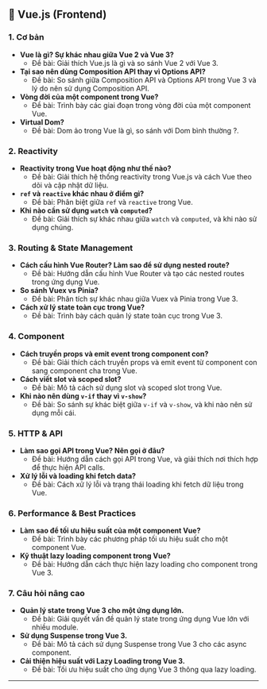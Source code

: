 ## 🎨 Vue.js (Frontend)

### 1. Cơ bản

- **Vue là gì? Sự khác nhau giữa Vue 2 và Vue 3?**
  - Đề bài: Giải thích Vue.js là gì và so sánh Vue 2 với Vue 3.
- **Tại sao nên dùng Composition API thay vì Options API?**
  - Đề bài: So sánh giữa Composition API và Options API trong Vue 3 và lý do nên sử dụng Composition API.
- **Vòng đời của một component trong Vue?**
  - Đề bài: Trình bày các giai đoạn trong vòng đời của một component Vue.
- **Virtual Dom?**
  - Đề bài: Dom ảo trong Vue là gì, so sánh với Dom bình thường ?.

### 2. Reactivity

- **Reactivity trong Vue hoạt động như thế nào?**
  - Đề bài: Giải thích hệ thống reactivity trong Vue.js và cách Vue theo dõi và cập nhật dữ liệu.
- **`ref` và `reactive` khác nhau ở điểm gì?**
  - Đề bài: Phân biệt giữa `ref` và `reactive` trong Vue.
- **Khi nào cần sử dụng `watch` và `computed`?**
  - Đề bài: Giải thích sự khác nhau giữa `watch` và `computed`, và khi nào sử dụng chúng.

### 3. Routing & State Management

- **Cách cấu hình Vue Router? Làm sao để sử dụng nested route?**
  - Đề bài: Hướng dẫn cấu hình Vue Router và tạo các nested routes trong ứng dụng Vue.
- **So sánh Vuex vs Pinia?**
  - Đề bài: Phân tích sự khác nhau giữa Vuex và Pinia trong Vue 3.
- **Cách xử lý state toàn cục trong Vue?**
  - Đề bài: Trình bày cách quản lý state toàn cục trong Vue 3.

### 4. Component

- **Cách truyền props và emit event trong component con?**
  - Đề bài: Giải thích cách truyền props và emit event từ component con sang component cha trong Vue.
- **Cách viết slot và scoped slot?**
  - Đề bài: Mô tả cách sử dụng slot và scoped slot trong Vue.
- **Khi nào nên dùng `v-if` thay vì `v-show`?**
  - Đề bài: So sánh sự khác biệt giữa `v-if` và `v-show`, và khi nào nên sử dụng mỗi cái.

### 5. HTTP & API

- **Làm sao gọi API trong Vue? Nên gọi ở đâu?**
  - Đề bài: Hướng dẫn cách gọi API trong Vue, và giải thích nơi thích hợp để thực hiện API calls.
- **Xử lý lỗi và loading khi fetch data?**
  - Đề bài: Cách xử lý lỗi và trạng thái loading khi fetch dữ liệu trong Vue.

### 6. Performance & Best Practices

- **Làm sao để tối ưu hiệu suất của một component Vue?**
  - Đề bài: Trình bày các phương pháp tối ưu hiệu suất cho một component Vue.
- **Kỹ thuật lazy loading component trong Vue?**
  - Đề bài: Hướng dẫn cách thực hiện lazy loading cho component trong Vue 3.

### 7. Câu hỏi nâng cao

- **Quản lý state trong Vue 3 cho một ứng dụng lớn.**
  - Đề bài: Giải quyết vấn đề quản lý state trong ứng dụng Vue lớn với nhiều module.
- **Sử dụng Suspense trong Vue 3.**
  - Đề bài: Mô tả cách sử dụng Suspense trong Vue 3 cho các async component.
- **Cải thiện hiệu suất với Lazy Loading trong Vue 3.**
  - Đề bài: Tối ưu hiệu suất cho ứng dụng Vue 3 thông qua lazy loading.

---
